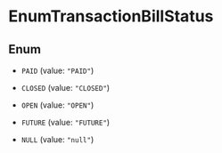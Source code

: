 

# EnumTransactionBillStatus

## Enum


* `PAID` (value: `"PAID"`)

* `CLOSED` (value: `"CLOSED"`)

* `OPEN` (value: `"OPEN"`)

* `FUTURE` (value: `"FUTURE"`)

* `NULL` (value: `"null"`)



